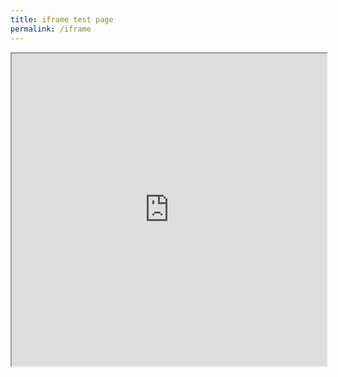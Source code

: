 ```yaml
---
title: iframe test page
permalink: /iframe
---
```


<iframe src="http://www.floatonair.sg" width="100%" height="500"></iframe>
